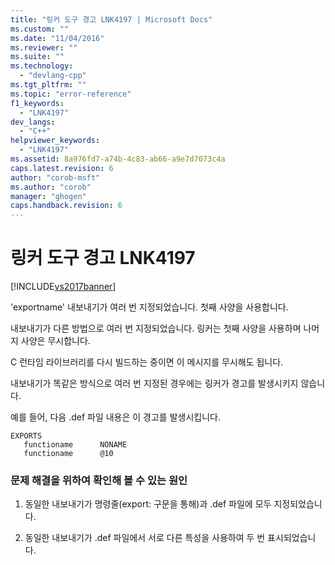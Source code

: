 ```yaml
---
title: "링커 도구 경고 LNK4197 | Microsoft Docs"
ms.custom: ""
ms.date: "11/04/2016"
ms.reviewer: ""
ms.suite: ""
ms.technology: 
  - "devlang-cpp"
ms.tgt_pltfrm: ""
ms.topic: "error-reference"
f1_keywords: 
  - "LNK4197"
dev_langs: 
  - "C++"
helpviewer_keywords: 
  - "LNK4197"
ms.assetid: 8a976fd7-a74b-4c83-ab66-a9e7d7073c4a
caps.latest.revision: 6
author: "corob-msft"
ms.author: "corob"
manager: "ghogen"
caps.handback.revision: 6
---
```

# 링커 도구 경고 LNK4197
[!INCLUDE[vs2017banner](../../assembler/inline/includes/vs2017banner.md)]

'exportname' 내보내기가 여러 번 지정되었습니다. 첫째 사양을 사용합니다.  
  
 내보내기가 다른 방법으로 여러 번 지정되었습니다.  링커는 첫째 사양을 사용하며 나머지 사양은 무시합니다.  
  
 C 런타임 라이브러리를 다시 빌드하는 중이면 이 메시지를 무시해도 됩니다.  
  
 내보내기가 똑같은 방식으로 여러 번 지정된 경우에는 링커가 경고를 발생시키지 않습니다.  
  
 예를 들어, 다음 .def 파일 내용은 이 경고를 발생시킵니다.  
  
```  
EXPORTS  
   functioname      NONAME  
   functioname      @10  
```  
  
### 문제 해결을 위하여 확인해 볼 수 있는 원인  
  
1.  동일한 내보내기가 명령줄\(export: 구문을 통해\)과 .def 파일에 모두 지정되었습니다.  
  
2.  동일한 내보내기가 .def 파일에서 서로 다른 특성을 사용하여 두 번 표시되었습니다.